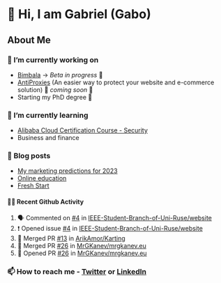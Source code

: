 

<!--
**mrgkanev/mrgkanev** is a ✨ _special_ ✨ repository because its `README.md` (this file) appears on your GitHub profile.

Here are some ideas to get you started:

-  ...
- 🌱 I’m currently learning ...
- 👯 I’m looking to collaborate on ...
- 🤔 I’m looking for help with ...
- 💬 Ask me about ...
- 📫 How to reach me: ...
- 😄 Pronouns: ...
- ⚡ Fun fact: ...
-->

# 👋 Hi, I am Gabriel (Gabo)

## About Me

### 🔭 I’m currently working on
- [Bimbala](https://bimbala.com/) -> *Beta in progress* 🚀
- [AntiProxies](https://antiproxies.com/) (An easier way to protect your website and e-commerce solution) 🚀 *coming soon* 🚀
- Starting my PhD degree 🤔 

### 🌱 I’m currently learning
- [Alibaba Cloud Certification Course - Security](https://edu.alibabacloud.com/course/126)
- Business and finance

### 📖 Blog posts
<!-- BLOG-POST-LIST:START -->
- [My marketing predictions for 2023](https://mrgkanev.eu/posts/my-marketing-predictions-for-2023/)
- [Online education](https://mrgkanev.eu/posts/fresh-start/)
- [Fresh Start](https://mrgkanev.eu/posts/fresh-start/)
<!-- BLOG-POST-LIST:END -->

#### 🧑‍💻 Recent Github Activity

<!--START_SECTION:activity-->
1. 🗣 Commented on [#4](https://github.com/IEEE-Student-Branch-of-Uni-Ruse/website/issues/4) in [IEEE-Student-Branch-of-Uni-Ruse/website](https://github.com/IEEE-Student-Branch-of-Uni-Ruse/website)
2. ❗️ Opened issue [#4](https://github.com/IEEE-Student-Branch-of-Uni-Ruse/website/issues/4) in [IEEE-Student-Branch-of-Uni-Ruse/website](https://github.com/IEEE-Student-Branch-of-Uni-Ruse/website)
3. 🎉 Merged PR [#13](https://github.com/ArikAmor/Karting/pull/13) in [ArikAmor/Karting](https://github.com/ArikAmor/Karting)
4. 🎉 Merged PR [#26](https://github.com/MrGKanev/mrgkanev.eu/pull/26) in [MrGKanev/mrgkanev.eu](https://github.com/MrGKanev/mrgkanev.eu)
5. 💪 Opened PR [#26](https://github.com/MrGKanev/mrgkanev.eu/pull/26) in [MrGKanev/mrgkanev.eu](https://github.com/MrGKanev/mrgkanev.eu)
<!--END_SECTION:activity-->


### 📫 How to reach me - [Twitter](https://twitter.com/mrgkanev) or [LinkedIn](https://www.linkedin.com/in/mrgkanev) 
